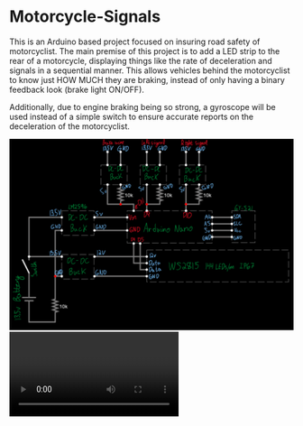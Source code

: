 # Motorcycle-Signals
This is an Arduino based project focused on insuring road safety of motorcyclist.
The main premise of this project is to add a LED strip to the rear of a motorcycle, displaying things like the rate of deceleration and signals in a sequential manner. This allows vehicles behind the motorcyclist to know just HOW MUCH they are braking, instead of only having a binary feedback look (brake light ON/OFF).

Additionally, due to engine braking being so strong, a gyroscope will be used instead of a simple switch to ensure accurate reports on the deceleration of the motorcyclist.

![Circuit](Media/image.png)
<video controls src="Media/VID20241231170116.mp4" title="Title"></video>
